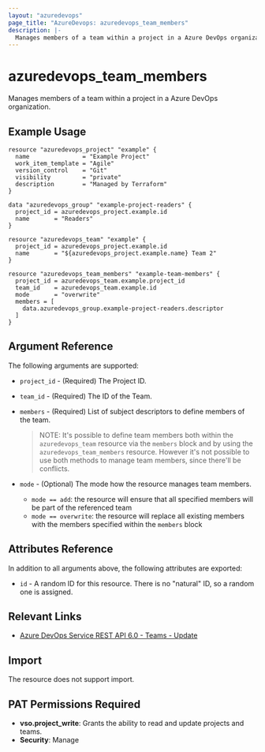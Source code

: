 ```yaml
---
layout: "azuredevops"
page_title: "AzureDevops: azuredevops_team_members"
description: |-
  Manages members of a team within a project in a Azure DevOps organization.
---
```


# azuredevops_team_members

Manages members of a team within a project in a Azure DevOps organization.

## Example Usage

```hcl
resource "azuredevops_project" "example" {
  name               = "Example Project"
  work_item_template = "Agile"
  version_control    = "Git"
  visibility         = "private"
  description        = "Managed by Terraform"
}

data "azuredevops_group" "example-project-readers" {
  project_id = azuredevops_project.example.id
  name       = "Readers"
}

resource "azuredevops_team" "example" {
  project_id = azuredevops_project.example.id
  name       = "${azuredevops_project.example.name} Team 2"
}

resource "azuredevops_team_members" "example-team-members" {
  project_id = azuredevops_team.example.project_id
  team_id    = azuredevops_team.example.id
  mode       = "overwrite"
  members = [
    data.azuredevops_group.example-project-readers.descriptor
  ]
}
```

## Argument Reference

The following arguments are supported:

- `project_id` - (Required) The Project ID.
- `team_id` - (Required) The ID of the Team.
- `members` - (Required) List of subject descriptors to define members of the team.

  > NOTE: It's possible to define team members both within the
  > `azuredevops_team` resource via the `members` block and by using the
  > `azuredevops_team_members` resource. However it's not possible to use
  > both methods to manage team members, since there'll be conflicts.
- `mode` - (Optional) The mode how the resource manages team members.
  - `mode == add`: the resource will ensure that all specified members will be part of the referenced team
  - `mode == overwrite`: the resource will replace all existing members with the members specified within the `members` block

## Attributes Reference

In addition to all arguments above, the following attributes are exported:

- `id` - A random ID for this resource. There is no "natural" ID, so a random one is assigned.

## Relevant Links

- [Azure DevOps Service REST API 6.0 - Teams - Update](https://docs.microsoft.com/en-us/rest/api/azure/devops/core/teams/update?view=azure-devops-rest-6.0)

## Import

The resource does not support import.

## PAT Permissions Required

- **vso.project_write**:	Grants the ability to read and update projects and teams. 
- **Security**: Manage
